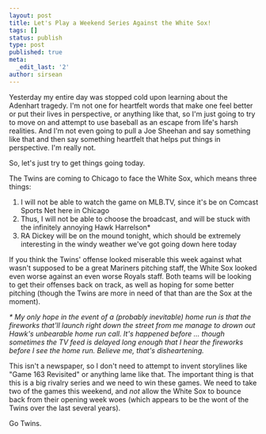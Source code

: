 ```yaml
---
layout: post
title: Let's Play a Weekend Series Against the White Sox!
tags: []
status: publish
type: post
published: true
meta:
  _edit_last: '2'
author: sirsean
---
```

Yesterday my entire day was stopped cold upon learning about the Adenhart tragedy. I'm not one for heartfelt words that make one feel better or put their lives in perspective, or anything like that, so I'm just going to try to move on and attempt to use baseball as an escape from life's harsh realities. And I'm not even going to pull a Joe Sheehan and say something like that and then say something heartfelt that helps put things in perspective. I'm really not.

So, let's just try to get things going today.

The Twins are coming to Chicago to face the White Sox, which means three things:
<ol>
	<li>I will not be able to watch the game on MLB.TV, since it's be on Comcast Sports Net here in Chicago</li>
	<li>Thus, I will not be able to choose the broadcast, and will be stuck with the infinitely annoying Hawk Harrelson*</li>
	<li>RA Dickey will be on the mound tonight, which should be extremely interesting in the windy weather we've got going down here today</li>
</ol>
If you think the Twins' offense looked miserable this week against what wasn't supposed to be a great Mariners pitching staff, the White Sox looked even worse against an even worse Royals staff. Both teams will be looking to get their offenses back on track, as well as hoping for some better pitching (though the Twins are more in need of that than are the Sox at the moment).

<em>* My only hope in the event of a (probably inevitable) home run is that the fireworks that'll launch right down the street from me manage to drown out Hawk's unbearable home run call. It's happened before ... though sometimes the TV feed is delayed long enough that I hear the fireworks before I see the home run. Believe me, that's disheartening.</em>

This isn't a newspaper, so I don't need to attempt to invent storylines like "Game 163 Revisited" or anything lame like that. The important thing is that this is a big rivalry series and we need to win these games. We need to take two of the games this weekend, and <em>not</em> allow the White Sox to bounce back from their opening week woes (which appears to be the wont of the Twins over the last several years).

Go Twins.
